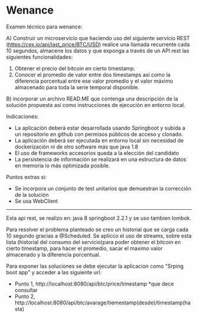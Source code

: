 # Wenance
Examen técnico para wenance:

A) Construir un microservicio que haciendo uso del siguiente servicio REST (https://cex.io/api/last_price/BTC/USD)
realice una llamada recurrente cada 10 segundos, almacene los datos y que exponga a través de un API rest las siguientes funcionalidades:

1. Obtener el precio del bitcoin en cierto timestamp.
2. Conocer el promedio de valor entre dos timestamps así como la diferencia porcentual entre ese valor promedio y el valor máximo almacenado para toda la serie temporal disponible.

B) incorporar un archivo READ.ME que contenga una descripción de la solución propuesta así como instrucciones de ejecución en entorno local.

Indicaciones:
* La aplicación deberá estar desarrollada usando Springboot y subida a un repositorio en github con permisos públicos de acceso y clonado.
* La aplicación deberá ser ejecutada en entorno local sin necesidad de dockerización ni de otro software más que java 1.8
* El uso de frameworks accesorios queda a la elección del candidato
* La persistencia de información se realizará en una estructura de datos en memoria lo más optimizada posible.

Puntos extras si:
- Se incorpora un conjunto de test unitarios que demuestran la corrección de la solución
- Se usa WebClient 

****************************************************************************************************************************************************************************

Esta api rest, se realizo en:
java 8
springboot 2.2.1
y se uso tambien lombok.

Para resolver el problema planteado se creo un historial que se carga cada 10 segundo gracias a @Scheduled. 
Se aplicco el uso de streams, sobre esta lista (historial del consumo del servicio)para poder obtener el bitcoin en cierto timestamp, para hacer el promedio, sacar el maximo valor almacenado y la diferencia porcentual.

Para exponer las soluciones se debe ejecutar la aplicacion como "Srping boot app" y acceder a las siguiente url:

* Punto 1, http://localhost:8080/api/btc/price/timestamp *que dece consultar
* Punto 2, http://localhost:8080/api/btc/avarage/tiemestamp(desde)/timestamp(hasta)






